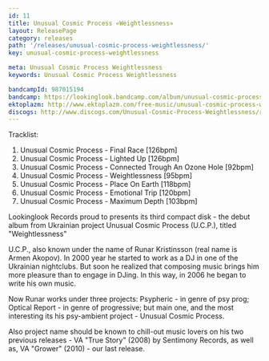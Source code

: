 ```yaml
---
id: 11
title: Unusual Cosmic Process ‎«Weightlessness»
layout: ReleasePage
category: releases
path: '/releases/unusual-cosmic-process-weightlessness/'
key: unusual-cosmic-process-weightlessness

meta: Unusual Cosmic Process ‎Weightlessness
keywords: Unusual Cosmic Process ‎Weightlessness

bandcampId: 987015194
bandcamp: https://lookinglook.bandcamp.com/album/unusual-cosmic-process-weightlessness
ektoplazm: http://www.ektoplazm.com/free-music/unusual-cosmic-process-weightlessness
discogs: http://www.discogs.com/Unusual-Cosmic-Process-Weightlessness/release/2517434
---
```


Tracklist:

01. Unusual Cosmic Process - Final Race [126bpm]
02. Unusual Cosmic Process - Lighted Up [126bpm]
03. Unusual Cosmic Process - Connected Trough An Ozone Hole [92bpm]
04. Unusual Cosmic Process - Weightlessness [95bpm]
05. Unusual Cosmic Process - Place On Earth [118bpm]
06. Unusual Cosmic Process - Emotional Trip [120bpm]
07. Unusual Cosmic Process - Maximum Depth [103bpm]

Lookinglook Records proud to presents its third compact disk - the debut album from Ukrainian project Unusual Cosmic Process (U.C.P.), titled "Weightlessness"

U.C.P., also known under the name of Runar Kristinsson (real name is Armen Akopov). In 2000 year he started to work as a DJ in one of the Ukrainian nightclubs. But soon he realized that composing music brings him more pleasure than to engage in DJing. In this way, in 2006 he began to write his own music.

Now Runar works under three projects: Psypheric - in genre of psy prog; Optical Report - in genre of progressive; but main one, and the most interesting its his psy-ambient project - Unusual Cosmic Process.

Also project name should be known to chill-out music lovers on his two previous releases - VA "True Story" (2008) by Sentimony Records, as well as, VA "Grower" (2010) - our last release.




